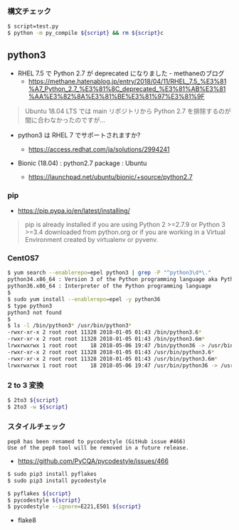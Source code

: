 
### 構文チェック

```sh
$ script=test.py
$ python -m py_compile ${script} && rm ${script}c
```


## python3

 * RHEL 7.5 で Python 2.7 が deprecated になりました - methaneのブログ
   * https://methane.hatenablog.jp/entry/2018/04/11/RHEL_7.5_%E3%81%A7_Python_2.7_%E3%81%8C_deprecated_%E3%81%AB%E3%81%AA%E3%82%8A%E3%81%BE%E3%81%97%E3%81%9F

> Ubuntu 18.04 LTS では main リポジトリから Python 2.7 を排除するのが間に合わなかったのですが...

 * python3 は RHEL 7 でサポートされますか?
   * https://access.redhat.com/ja/solutions/2994241


 * Bionic (18.04) : python2.7 package : Ubuntu
   * https://launchpad.net/ubuntu/bionic/+source/python2.7


### pip

 * https://pip.pypa.io/en/latest/installing/

> pip is already installed
>  if you are using Python 2 >=2.7.9 or Python 3 >=3.4 downloaded from python.org or
>  if you are working in a Virtual Environment created by virtualenv or pyvenv.


### CentOS7

```sh
$ yum search --enablerepo=epel python3 | grep -P "^python3\d*\."
python34.x86_64 : Version 3 of the Python programming language aka Python 3000
python36.x86_64 : Interpreter of the Python programming language
$
$ sudo yum install --enablerepo=epel -y python36
$ type python3
python3 not found
$
$ ls -l /bin/python3* /usr/bin/python3*
-rwxr-xr-x 2 root root 11328 2018-01-05 01:43 /bin/python3.6*
-rwxr-xr-x 2 root root 11328 2018-01-05 01:43 /bin/python3.6m*
lrwxrwxrwx 1 root root    18 2018-05-06 19:47 /bin/python36 -> /usr/bin/python3.6*
-rwxr-xr-x 2 root root 11328 2018-01-05 01:43 /usr/bin/python3.6*
-rwxr-xr-x 2 root root 11328 2018-01-05 01:43 /usr/bin/python3.6m*
lrwxrwxrwx 1 root root    18 2018-05-06 19:47 /usr/bin/python36 -> /usr/bin/python3.6*
```


### 2 to 3 変換

```sh
$ 2to3 ${script}
$ 2to3 -w ${script}
```


### スタイルチェック

```
pep8 has been renamed to pycodestyle (GitHub issue #466)
Use of the pep8 tool will be removed in a future release.
```

 * https://github.com/PyCQA/pycodestyle/issues/466

```sh
$ sudo pip3 install pyflakes
$ sudo pip3 install pycodestyle
```

```sh
$ pyflakes ${script}
$ pycodestyle ${script}
$ pycodestyle --ignore=E221,E501 ${script}
```

 * flake8

